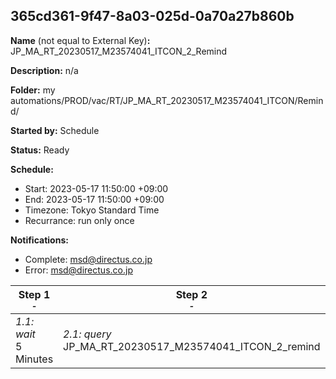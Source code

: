 ## 365cd361-9f47-8a03-025d-0a70a27b860b

**Name** (not equal to External Key)**:** JP_MA_RT_20230517_M23574041_ITCON_2_Remind

**Description:** n/a

**Folder:** my automations/PROD/vac/RT/JP_MA_RT_20230517_M23574041_ITCON/Remind/

**Started by:** Schedule

**Status:** Ready

**Schedule:**

* Start: 2023-05-17 11:50:00 +09:00
* End: 2023-05-17 11:50:00 +09:00
* Timezone: Tokyo Standard Time
* Recurrance: run only once

**Notifications:**

* Complete: msd@directus.co.jp
* Error: msd@directus.co.jp

| Step 1<br>_<small>-</small>_ | Step 2<br>_<small>-</small>_ | Step 3<br>_<small>-</small>_ |
| --- | --- | --- |
| _1.1: wait_<br>5 Minutes | _2.1: query_<br>JP_MA_RT_20230517_M23574041_ITCON_2_remind | _3.1: emailSend_<br>JP_MA_RT_20230517_M23574041_ITCON_2_remind |
